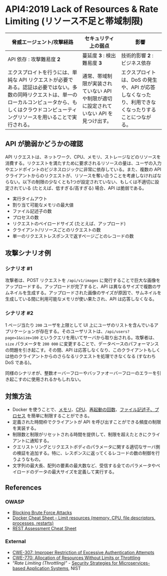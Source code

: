 API4:2019 Lack of Resources & Rate Limiting (リソース不足と帯域制限)
===========================================

| 脅威エージェント/攻撃経路 | セキュリティ上の弱点 | 影響 |
| - | - | - |
| API 依存 : 攻撃難易度 **2** | 蔓延度 **3** : 検出難易度 **3** | 技術的影響 **2** : ビジネス依存 |
| エクスプロイトを行うには、単純な API リクエストが必要である。認証は必要ではない。多数の同時リクエストは、単一のローカルコンピュータから、もしくはクラウドコンピューティングリソースを用いることで実行される。 | 通常、帯域制限が実装されていない API や制限が適切に設定されていない API を見つけ出す。 | エクスプロイトは、DoS の発生や、API が応答しなくなったり、利用できなくなったりすることにつながる。 |


## API が脆弱かどうかの確認

API リクエストは、ネットワーク、CPU、メモリ、ストレージなどのリソースを消費する。リクエストを満たすために要求されるリソースの量は、ユーザの入力やエンドポイントのビジネスロジックに非常に依存している。また、複数の API クライアントからのリクエストが、リソースを奪い合うことを考慮しなければならない。以下の制限の少なくとも1つが設定されていない、もしくは不適切に設定されている (たとえば、低すぎる/高すぎる) 場合、API は脆弱である。

* 実行タイムアウト
* 割り当て可能なメモリの最大値
* ファイル記述子の数
* プロセスの数
* リクエストのペイロードサイズ (たとえば、アップロード)
* クライアント/リソースごとのリクエストの数
* 単一のリクエストレスポンスで返すページごとのレコードの数


## 攻撃シナリオ例

### シナリオ #1

攻撃者は、POST リクエストを `/api/v1/images` に発行することで巨大な画像をアップロードする。アップロードが完了すると、API は異なるサイズで複数のサムネイルを生成する。アップロードされた画像のサイズが原因で、サムネイルを生成している間に利用可能なメモリが使い果たされ、API は応答しなくなる。

### シナリオ #2

1 ページ当たり `200` ユーザを上限として UI 上にユーザのリストを含んでいるアプリケーションが存在する。そのユーザリストは、`/api/users?page=1&size=100` というクエリを用いてサーバから取り出される。攻撃者は、`size` パラメータを `200 000` に変更することで、データベースのパフォーマンスの問題を引き起こす。その間、API は応答しなくなり、このクライアントもしくは他のクライアントからのさらなるリクエストを処理できなくなる (すなわち DoS である)。

同様のシナリオが、整数オーバーフローやバッファオーバーフローのエラーを引き起こすのに使用されるかもしれない。


## 対策方法

* Docker を使うことで、[メモリ][1]、[CPU][2]、[再起動の回数][3]、[ファイル記述子、プロセス][4] を簡単に制限することができる。
* 定義された時間枠でクライアントが API を呼び出すことができる頻度の制限を実装する。
* 制限数と制限がリセットされる時間を提供して、制限を超えたときにクライアントに通知する。
* クエリストリングとリクエストボディのパラメータに関する適切なサーバ側の検証を追加する。特に、レスポンスに返ってくるレコードの数の制御を行うようなもの。
* 文字列の最大長、配列の要素の最大数など、受信する全てのパラメータやペイロードのデータの最大サイズを定義して実行する。



## References

### OWASP

* [Blocking Brute Force Attacks][5]
* [Docker Cheat Sheet - Limit resources (memory, CPU, file descriptors,
  processes, restarts)][6]
* [REST Assessment Cheat Sheet][7]

### External

* [CWE-307: Improper Restriction of Excessive Authentication Attempts][8]
* [CWE-770: Allocation of Resources Without Limits or Throttling][9]
* “_Rate Limiting (Throttling)_” - [Security Strategies for Microservices-based
  Application Systems][10], NIST

[1]: https://docs.docker.com/config/containers/resource_constraints/#memory
[2]: https://docs.docker.com/config/containers/resource_constraints/#cpu
[3]: https://docs.docker.com/engine/reference/commandline/run/#restart-policies---restart
[4]: https://docs.docker.com/engine/reference/commandline/run/#set-ulimits-in-container---ulimit
[5]: https://www.owasp.org/index.php/Blocking_Brute_Force_Attacks
[6]: https://github.com/OWASP/CheatSheetSeries/blob/3a8134d792528a775142471b1cb14433b4fda3fb/cheatsheets/Docker_Security_Cheat_Sheet.md#rule-7---limit-resources-memory-cpu-file-descriptors-processes-restarts
[7]: https://github.com/OWASP/CheatSheetSeries/blob/3a8134d792528a775142471b1cb14433b4fda3fb/cheatsheets/REST_Assessment_Cheat_Sheet.md
[8]: https://cwe.mitre.org/data/definitions/307.html
[9]: https://cwe.mitre.org/data/definitions/770.html
[10]: https://nvlpubs.nist.gov/nistpubs/SpecialPublications/NIST.SP.800-204-draft.pdf
